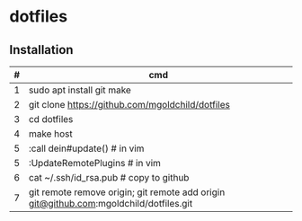 # dotfiles  

## Installation

\# | cmd
---|---
1 | sudo apt install git make
2 | git clone https://github.com/mgoldchild/dotfiles
3 | cd dotfiles
4 | make host
5 | :call dein#update() # in vim
5 | :UpdateRemotePlugins # in vim
6 | cat ~/.ssh/id_rsa.pub # copy to github
7 | git remote remove origin; git remote add origin git@github.com:mgoldchild/dotfiles.git
